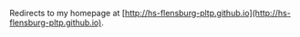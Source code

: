 Redirects to my homepage at [http://hs-flensburg-pltp.github.io](http://hs-flensburg-pltp.github.io).
